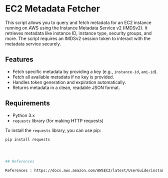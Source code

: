# EC2 Metadata Fetcher

This script allows you to query and fetch metadata for an EC2 instance running on AWS using the Instance Metadata Service v2 (IMDSv2). It retrieves metadata like instance ID, instance type, security groups, and more. The script requires an IMDSv2 session token to interact with the metadata service securely.

## Features

- Fetch specific metadata by providing a key (e.g., `instance-id`, `ami-id`).
- Fetch all available metadata if no key is provided.
- Handles token generation and expiration automatically.
- Returns metadata in a clean, readable JSON format.
  
## Requirements

- Python 3.x
- `requests` library (for making HTTP requests)


To install the `requests` library, you can use pip:

```bash
pip install requests




## References

References : https://docs.aws.amazon.com/AWSEC2/latest/UserGuide/instancedata-data-retrieval.html